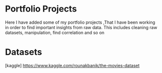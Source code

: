 # Portfolio Projects
Here I have added some of my portfolio projects ,That I have been working in order to find important insights from raw data.
This includes cleaning raw datasets, manipulation, find correlation and so on

# Datasets
[kaggle] https://www.kaggle.com/rounakbanik/the-movies-dataset
